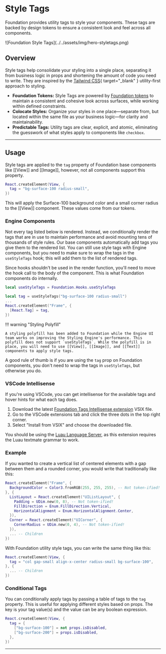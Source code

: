 # Style Tags

<p class="intro">Foundation provides utility tags to style your components. These tags are backed by design tokens to ensure a consistent look and feel across all components.</p>

<div class="hero full-offset" markdown>
![Foundation Style Tags](../../assets/img/hero-styletags.png)
</div>

## Overview

Style tags help consolidate your styling into a single place, separating it from business logic in props and shortening the amount of code you need to write. They are inspired by the [Tailwind CSS](https://tailwindcss.com/){ target="_blank" } utility-first approach to styling.

- **Foundation Tokens:** Style Tags are powered by [Foundation tokens](../tokens/) to maintain a consistent and cohesive look across surfaces, while working within defined constraints.
- **Colocate Styles:** Organize your styles in one place—separate from, but located within the same file as your business logic—for clarity and maintainability.
- **Predictable Tags:** Utility tags are clear, explicit, and atomic, eliminating the guesswork of what styles apply to components like `checkbox`.


---

## Usage

Style tags are applied to the `tag` property of Foundation base components like [[View]] and [[Image]], however, not all components support this property.

```lua
React.createElement(View, {
  tag = "bg-surface-100 radius-small",
})
```

This will apply the Surface-100 background color and a small corner radius to the [[View]] component. These values come from our tokens.

### Engine Components

Not every tag listed below is rendered. Instead, we conditionally render the tags that are in use to maintain performance and avoid mounting tens of thousands of style rules. Our base components automatically add tags you give them to the rendered list. You can still use style tags with Engine components, but you need to make sure to wrap the tags in the `useStyleTags` hook; this will add them to the list of rendered tags.

Since hooks shouldn't be used in the render function, you'll need to move the hook call to the body of the component. This is what Foundation components do internally.

```lua hl_lines="3 6"
local useStyleTags = Foundation.Hooks.useStyleTags

local tag = useStyleTags("bg-surface-100 radius-small")
...
React.createElement("Frame", {
  [React.Tag] = tag,
})
```

!!! warning "Styling Polyfill"

    A styling polyfill has been added to Foundation while the Engine UI team works on improving the Styling Engine's performance. This polyfill does not support `useStyleTags`. While the polyfill is in place, you will need to use [[View]], [[Image]], and [[Text]] components to apply style tags.


A good rule of thumb is if you are using the `tag` prop on Foundation components, you don't need to wrap the tags in `useStyleTags`, but otherwise you do.


### VSCode Intellisense

If you're using VSCode, you can get intellisense for the available tags and hover hints for what each tag does.

1. Download the latest [Foundation Tags Intellisense extension](https://github.com/Roblox/foundation-tags-intellisense/releases) VSIX file.
2. Go to the VSCode extensions tab and click the three dots in the top right corner.
3. Select "Install from VSIX" and choose the downloaded file.

You should be using the [Luau Language Server](https://marketplace.visualstudio.com/items?itemName=JohnnyMorganz.luau-lsp), as this extension requires the Luau textmate grammar to work.


### Example

If you wanted to create a vertical list of centered elements with a gap between them and a rounded corner, you would write that traditionally like this:


```lua
React.createElement("Frame", {
  BackgroundColor = Color3.fromRGB(255, 255, 255), -- Not token-ified!
}, {
  ListLayout = React.createElement("UIListLayout", {
    Padding = UDim.new(0, 8), -- Not token-ified!
    FillDirection = Enum.FillDirection.Vertical,
    HorizontalAlignment = Enum.HorizontalAlignment.Center,
  }),
  Corner = React.createElement("UICorner", {
    CornerRadius = UDim.new(0, 4), -- Not token-ified!
  }),
  ... -- Children
})
```

With Foundation utility style tags, you can write the same thing like this:

```lua
React.createElement(View, {
  tag = "col gap-small align-x-center radius-small bg-surface-100",
}, {
  ... -- Children
})
```

### Conditional Tags

You can conditionally apply tags by passing a table of tags to the `tag` property. This is useful for applying different styles based on props. The key is your tag value(s) and the value can be any boolean expression.

```lua
React.createElement(View, {
  tag = {
    ["bg-surface-100"] = not props.isDisabled,
    ["bg-surface-200"] = props.isDisabled,
  },
})
```

---